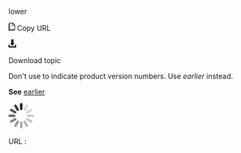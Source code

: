 # 

lower

![Copy URL](media/lower/Copy.png)
Copy URL

![Download](media/lower/Download.png)

Download topic

Don't use to indicate product version numbers. Use *earlier* instead.

**See** [earlier](https://worldready.cloudapp.net/Styleguide/Read?id=2700&topicid=32559)

![In progress](media/lower/activity-large.gif)

URL :
